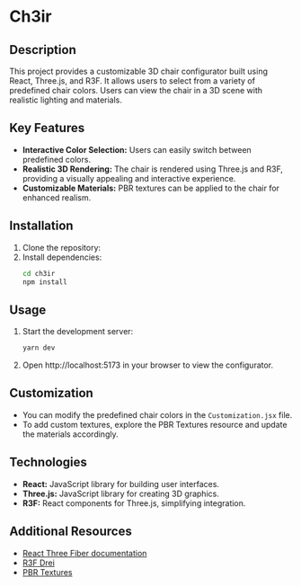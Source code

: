 # Ch3ir

## Description
This project provides a customizable 3D chair configurator built using React, Three.js, and R3F. It allows users to select from a variety of predefined chair colors. Users can view the chair in a 3D scene with realistic lighting and materials.

## Key Features
- **Interactive Color Selection:** Users can easily switch between predefined colors.
- **Realistic 3D Rendering:** The chair is rendered using Three.js and R3F, providing a visually appealing and interactive experience.
- **Customizable Materials:** PBR textures can be applied to the chair for enhanced realism.

## Installation
1. Clone the repository:
2. Install dependencies:
    ```bash
    cd ch3ir
    npm install
    ```
## Usage
1. Start the development server:
    ```bash
    yarn dev
    ```
2. Open http://localhost:5173 in your browser to view the configurator.

## Customization
- You can modify the predefined chair colors in the `Customization.jsx` file.
- To add custom textures, explore the PBR Textures resource and update the materials accordingly.

## Technologies
- **React:** JavaScript library for building user interfaces.
- **Three.js:** JavaScript library for creating 3D graphics.
- **R3F:** React components for Three.js, simplifying integration.

## Additional Resources
- [React Three Fiber documentation](https://docs.pmnd.rs/react-three-fiber)
- [R3F Drei](https://github.com/pmndrs/drei#readme)
- [PBR Textures](https://3dtextures.me/)
